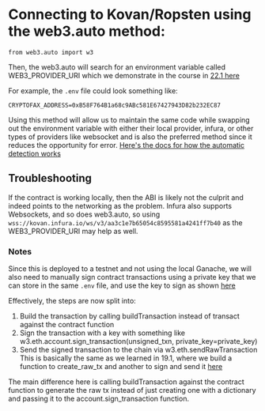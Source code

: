 # Connecting to Kovan/Ropsten using the web3.auto method:

`from web3.auto import w3`

Then, the web3.auto will search for an environment variable called WEB3_PROVIDER_URI which we demonstrate in the course in [22.1 here](../1/Activities/06-Stu_Accident_Report_System/Solved)

For example, the `.env` file could look something like:

```WEB3_PROVIDER_URI=https://kovan.infura.io/v3/aa3c1e7b65054c8595581a4241ff7b40
CRYPTOFAX_ADDRESS=0xB58F764B1a68c9ABc581E67427943D82b232EC87
```


Using this method will allow us to maintain the same code while swapping out the environment variable with either their local provider, infura, or other types of providers like websocket and is also the preferred method since it reduces the opportunity for error. [Here's the docs for how the automatic detection works](https://web3py.readthedocs.io/en/stable/providers.html#how-automated-detection-works)


## Troubleshooting
If the contract is working locally, then the ABI is likely not the culprit and indeed points to the networking as the problem. Infura also supports Websockets, and so does web3.auto, so using `wss://kovan.infura.io/ws/v3/aa3c1e7b65054c8595581a4241ff7b40` as the WEB3_PROVIDER_URI may help as well.

### Notes

Since this is deployed to a testnet and not using the local Ganache, we  will also need to manually sign contract transactions using a private key that we can store in the same `.env` file, and use the key to sign as shown [here](https://web3py.readthedocs.io/en/stable/web3.eth.account.html#sign-a-contract-transaction)

Effectively, the steps are now split into:

1. Build the transaction by calling buildTransaction instead of transact against the contract function
2. Sign the transaction with a key with something like w3.eth.account.sign_transaction(unsigned_txn, private_key=private_key)
3. Send the signed transaction to the chain via w3.eth.sendRawTransaction
This is basically the same as we learned in 19.1, where we build a function to create_raw_tx and another to sign and send it [here](../../19-Blockchain-Python/1/Activities/05-Stu_Sending_Txns_Back/Solved/main.py)

The main difference here is calling buildTransaction against the contract function to generate the raw tx instead of just creating one with a dictionary and passing it to the account.sign_transaction function.

